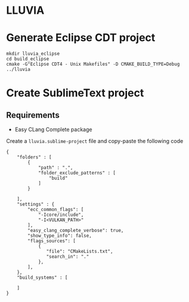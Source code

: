# LLUVIA

# Generate Eclipse CDT project

```
mkdir lluvia_eclipse
cd build_eclipse
cmake -G"Eclipse CDT4 - Unix Makefiles" -D CMAKE_BUILD_TYPE=Debug ../lluvia
```

# Create SublimeText project

## Requirements

* Easy CLang Complete package

Create a `lluvia.sublime-project` file and copy-paste the following code

```
{
    "folders" : [
        {
            "path" : ".",
            "folder_exclude_patterns" : [
                "build"
            ]
        }
        
    ],
    "settings" : {
        "ecc_common_flags": [
            "-Icore/include",
            "-I<VULKAN_PATH>"
        ],
        "easy_clang_complete_verbose": true,
        "show_type_info": false,
        "flags_sources": [
            {
               "file": "CMakeLists.txt",
               "search_in": "."
            },
        ],
    },
    "build_systems" : [

    ]
}
```
